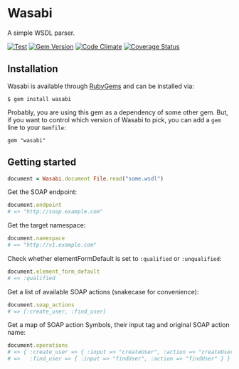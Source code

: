 # Wasabi

A simple WSDL parser.

[![Test](https://github.com/savonrb/wasabi/actions/workflows/test.yml/badge.svg)](https://github.com/savonrb/wasabi/actions/workflows/test.yml)
[![Gem Version](https://badge.fury.io/rb/wasabi.svg)](http://badge.fury.io/rb/wasabi)
[![Code Climate](https://codeclimate.com/github/savonrb/wasabi.svg)](https://codeclimate.com/github/savonrb/wasabi)
[![Coverage Status](https://coveralls.io/repos/savonrb/wasabi/badge.svg?branch=master)](https://coveralls.io/r/savonrb/wasabi)

## Installation

Wasabi is available through [RubyGems](http://rubygems.org/gems/wasabi) and can be installed via:

```
$ gem install wasabi
```

Probably, you are using this gem as a dependency of some other gem. But, if you want to control which version of Wasabi to pick, you can add a `gem` line to your `Gemfile`:

```
gem "wasabi"
```


## Getting started

```ruby
document = Wasabi.document File.read("some.wsdl")
```

Get the SOAP endpoint:

```ruby
document.endpoint
# => "http://soap.example.com"
```

Get the target namespace:

```ruby
document.namespace
# => "http://v1.example.com"
```

Check whether elementFormDefault is set to `:qualified` or `:unqualified`:

```ruby
document.element_form_default
# => :qualified
```

Get a list of available SOAP actions (snakecase for convenience):

```ruby
document.soap_actions
# => [:create_user, :find_user]
```

Get a map of SOAP action Symbols, their input tag and original SOAP action name:

```ruby
document.operations
# => { :create_user => { :input => "createUser", :action => "createUser" },
# =>   :find_user => { :input => "findUser", :action => "findUser" } }
```
